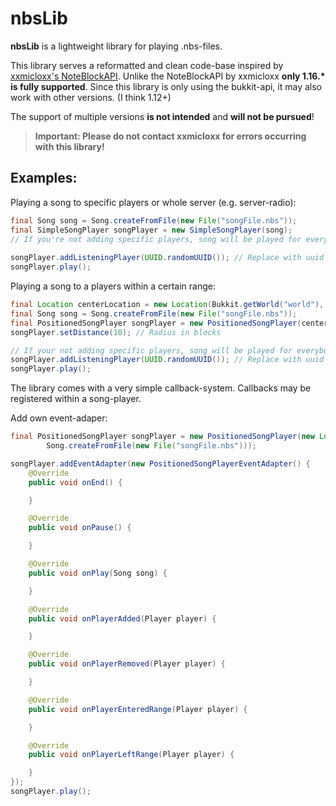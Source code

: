 # nbsLib
**nbsLib** is a lightweight library for playing .nbs-files. 

This library serves a reformatted and clean code-base inspired by [xxmicloxx's NoteBlockAPI](https://github.com/xxmicloxx/NoteBlockAPI). Unlike the NoteBlockAPI by xxmicloxx **only 1.16.\* is fully supported**.
Since this library is only using the bukkit-api, it may also work with other versions.
(I think 1.12+)

The support of multiple versions **is not intended** and **will not be pursued**!

> **Important: Please do not contact xxmicloxx for errors occurring with this library!**

## **Examples:**

Playing a song to specific players or whole server (e.g. server-radio):
```java
final Song song = Song.createFromFile(new File("songFile.nbs"));
final SimpleSongPlayer songPlayer = new SimpleSongPlayer(song);
// If you're not adding specific players, song will be played for everybody.
        
songPlayer.addListeningPlayer(UUID.randomUUID()); // Replace with uuid of player to be added.
songPlayer.play();
```

Playing a song to a players within a certain range:
```java
final Location centerLocation = new Location(Bukkit.getWorld("world"), 0, 100, 0);
final Song song = Song.createFromFile(new File("songFile.nbs"));
final PositionedSongPlayer songPlayer = new PositionedSongPlayer(centerLocation, song);
songPlayer.setDistance(10); // Radius in blocks

// If your not adding specific players, song will be played for everybody.
songPlayer.addListeningPlayer(UUID.randomUUID()); // Replace with uuid of player to be added.
songPlayer.play();
```

The library comes with a very simple callback-system. Callbacks may be registered within a song-player. 

Add own event-adaper:

```java
final PositionedSongPlayer songPlayer = new PositionedSongPlayer(new Location(Bukkit.getWorld("world"), 0, 100, 0),
        Song.createFromFile(new File("songFile.nbs")));

songPlayer.addEventAdapter(new PositionedSongPlayerEventAdapter() {  
    @Override
    public void onEnd() {

    }

    @Override
    public void onPause() {

    }

    @Override
    public void onPlay(Song song) {

    }

    @Override
    public void onPlayerAdded(Player player) {

    }

    @Override
    public void onPlayerRemoved(Player player) {

    }

    @Override
    public void onPlayerEnteredRange(Player player) {

    }

    @Override
    public void onPlayerLeftRange(Player player) {

    }
});
songPlayer.play();
```